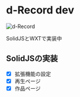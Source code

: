 # d-Record dev

![d-Record](https://github.com/chimaha/d-Record/assets/107383950/f8ad150b-23f6-42da-8f00-c9d3b850df15)

SolidJSとWXTで実装中

## SolidJSの実装

- [x] 拡張機能の設定
- [x] 再生ページ
- [x] 作品ページ
